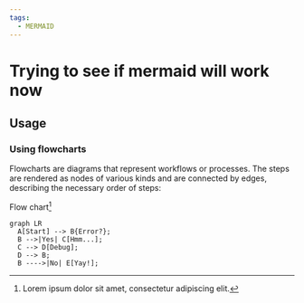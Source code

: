 ```yaml
---
tags:
  - MERMAID
---
```


# Trying to see if mermaid will work now

## Usage

### Using flowcharts

Flowcharts are diagrams that represent workflows or processes. The steps are rendered as nodes of various kinds and are connected by edges, describing the necessary order of steps:

Flow chart[^1]

``` mermaid
graph LR
  A[Start] --> B{Error?};
  B -->|Yes| C[Hmm...];
  C --> D[Debug];
  D --> B;
  B ---->|No| E[Yay!];
```

[^1]: Lorem ipsum dolor sit amet, consectetur adipiscing elit.

